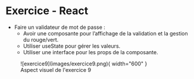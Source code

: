 # Exercice - React  

- Faire un validateur de mot de passe :  
    - Avoir une composante pour l’affichage de la validation et la gestion du rouge/vert.  
    - Utiliser useState pour gérer les valeurs.  
    - Utiliser une interface pour les props de la composante.  

<figure markdown>
  ![exercice9](images/exercice9.png){ width="600" }
  <figcaption>Aspect visuel de l'exercice 9</figcaption>
</figure>


